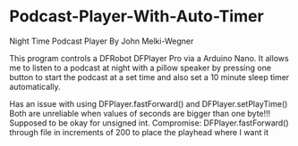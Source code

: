 # Podcast-Player-With-Auto-Timer
 Night Time Podcast Player By John Melki-Wegner

This program controls a DFRobot DFPlayer Pro via a Arduino Nano. It allows me to listen to a podcast at night with a pillow speaker by pressing one button to start the podcast at a set time and also set a 10 minute sleep timer automatically.
 
   Has an issue with using
   DFPlayer.fastForward() and
   DFPlayer.setPlayTime()
   Both are unreliable when values of seconds are bigger than one byte!!!
   Supposed to be okay for unsigned int.
   Compromise:
   DFPlayer.fastForward() through file in increments of 200 to place the playhead where I want it
